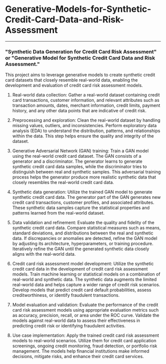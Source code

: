 # Generative-Models-for-Synthetic-Credit-Card-Data-and-Risk-Assessment
---
### "Synthetic Data Generation for Credit Card Risk Assessment" or "Generative Model for Synthetic Credit Card Data and Risk Assessment." 

This project aims to leverage generative models to create synthetic credit card datasets that closely resemble real-world data, 
enabling the development and evaluation of credit card risk assessment models.

1. Real-world data collection: Gather a real-world dataset containing credit card transactions, customer information, and relevant attributes such as transaction amounts, dates, merchant information, credit limits, payment history, and any other data points that are indicative of credit risk.

2. Preprocessing and exploration: Clean the real-world dataset by handling missing values, outliers, and inconsistencies. Perform exploratory data analysis (EDA) to understand the distribution, patterns, and relationships within the data. This step helps ensure the quality and integrity of the dataset.

3. Generative Adversarial Network (GAN) training: Train a GAN model using the real-world credit card dataset. The GAN consists of a generator and a discriminator. The generator learns to generate synthetic credit card data samples, while the discriminator tries to distinguish between real and synthetic samples. This adversarial training process helps the generator produce more realistic synthetic data that closely resembles the real-world credit card data.

4. Synthetic data generation: Utilize the trained GAN model to generate synthetic credit card data. The generator part of the GAN generates new credit card transactions, customer profiles, and associated attributes. These synthetic data samples capture the statistical properties and patterns learned from the real-world dataset.

5. Data validation and refinement: Evaluate the quality and fidelity of the synthetic credit card data. Compare statistical measures such as means, standard deviations, and distributions between the real and synthetic data. If discrepancies or anomalies are detected, refine the GAN model by adjusting its architecture, hyperparameters, or training procedure. Iteratively refine the GAN until the generated synthetic data closely aligns with the real-world data.

6. Credit card risk assessment model development: Utilize the synthetic credit card data in the development of credit card risk assessment models. Train machine learning or statistical models on a combination of real-world and synthetic data. The synthetic data augments the limited real-world data and helps capture a wider range of credit risk scenarios. Develop models that predict credit card default probabilities, assess creditworthiness, or identify fraudulent transactions.

7. Model evaluation and validation: Evaluate the performance of the credit card risk assessment models using appropriate evaluation metrics such as accuracy, precision, recall, or area under the ROC curve. Validate the models against real-world data to assess their effectiveness in predicting credit risk or identifying fraudulent activities.

8. Use case implementation: Apply the trained credit card risk assessment models to real-world scenarios. Utilize them for credit card application screenings, ongoing credit monitoring, fraud detection, or portfolio risk management. The models help financial institutions make informed decisions, mitigate risks, and enhance their credit card services.

